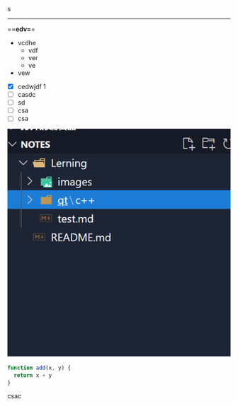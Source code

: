 s

---

==**edv=**=

* vcdhe
    * vdf 
    * ver
    * ve
* vew
  
- [x] cedwjdf 1
- [ ] casdc 
- [ ] sd
- [ ] csa
- [ ] csa

![](./20220710000157.png)  

``` javascript {.line-numbers}
function add(x, y) {
  return x + y
}
```
csac

``` javascript  {.line-numbers}
